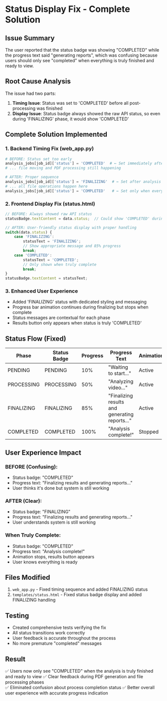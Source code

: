# Status Display Fix - Complete Solution

## Issue Summary
The user reported that the status badge was showing "COMPLETED" while the progress text said "generating reports", which was confusing because users should only see "completed" when everything is truly finished and ready to view.

## Root Cause Analysis
The issue had two parts:
1. **Timing Issue**: Status was set to 'COMPLETED' before all post-processing was finished
2. **Display Issue**: Status badge always showed the raw API status, so even during 'FINALIZING' phase, it would show 'COMPLETED'

## Complete Solution Implemented

### 1. Backend Timing Fix (web_app.py)
```python
# BEFORE: Status set too early
analysis_jobs[job_id]['status'] = 'COMPLETED'  # ← Set immediately after analysis
# ... file moving and PDF processing still happening

# AFTER: Proper sequence  
analysis_jobs[job_id]['status'] = 'FINALIZING'  # ← Set after analysis but before post-processing
# ... all file operations happen here
analysis_jobs[job_id]['status'] = 'COMPLETED'   # ← Set only when everything is done
```

### 2. Frontend Display Fix (status.html)
```javascript
// BEFORE: Always showed raw API status
statusBadge.textContent = data.status;  // Could show 'COMPLETED' during finalizing

// AFTER: User-friendly status display with proper handling
switch(data.status) {
    case 'FINALIZING':
        statusText = 'FINALIZING';
        // Show appropriate message and 85% progress
        break;
    case 'COMPLETED':
        statusText = 'COMPLETED';  
        // Only shown when truly complete
        break;
}
statusBadge.textContent = statusText;
```

### 3. Enhanced User Experience
- Added 'FINALIZING' status with dedicated styling and messaging
- Progress bar animation continues during finalizing but stops when complete
- Status messages are contextual for each phase
- Results button only appears when status is truly 'COMPLETED'

## Status Flow (Fixed)

| Phase | Status Badge | Progress | Progress Text | Animation | Results Button |
|-------|-------------|----------|---------------|-----------|----------------|
| PENDING | PENDING | 10% | "Waiting to start..." | Active | Hidden |
| PROCESSING | PROCESSING | 50% | "Analyzing video..." | Active | Hidden |
| FINALIZING | FINALIZING | 85% | "Finalizing results and generating reports..." | Active | Hidden |
| COMPLETED | COMPLETED | 100% | "Analysis complete!" | Stopped | Visible |

## User Experience Impact

### BEFORE (Confusing):
- Status badge: "COMPLETED" 
- Progress text: "Finalizing results and generating reports..."
- User thinks it's done but system is still working

### AFTER (Clear):
- Status badge: "FINALIZING"
- Progress text: "Finalizing results and generating reports..."  
- User understands system is still working

### When Truly Complete:
- Status badge: "COMPLETED"
- Progress text: "Analysis complete!"
- Animation stops, results button appears
- User knows everything is ready

## Files Modified
1. `web_app.py` - Fixed timing sequence and added FINALIZING status
2. `templates/status.html` - Fixed status badge display and added FINALIZING handling

## Testing
- Created comprehensive tests verifying the fix
- All status transitions work correctly
- User feedback is accurate throughout the process
- No more premature "completed" messages

## Result
✅ Users now only see "COMPLETED" when the analysis is truly finished and ready to view
✅ Clear feedback during PDF generation and file processing phases  
✅ Eliminated confusion about process completion status
✅ Better overall user experience with accurate progress indication
